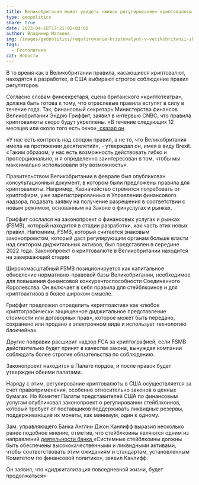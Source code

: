 ```yaml
---
title: Великобритания может увидеть «живое регулирование» криптовалюты в течение года
type: geopolitics
share: true
date: 2023-04-18T17:21:02+03:00
author: Владимир Матвеев
img: /images/geopolitics/regulirovanie-kriptovalyut-v-velikobritanii-shutterstock-scaled-e1648386037312.webp
tags:
  - Геополитика
cat: Новости
---
```

В то время как в Великобритании правила, касающиеся криптовалют, находятся в разработке, в США выбирают строгое соблюдение правил регуляторов.

Согласно словам финсекретаря, сцена британского «криптотеатра», должна быть готова к тому, что отраслевые правила вступят в силу в течение года.
Так, финансовый секретарь Министерства финансов Великобритании Эндрю Гриффит, заявил в интервью CNBC, что правила криптовалюты скоро будут укреплены. «В течение следующих 12 месяцев или около того есть окно»,[ сказал он ](https://blockworks.co/news/uk-could-see-live-crypto-regulation-within-12-months)

«У нас есть контроль над сводом правил, а не то, что Великобритания имела на протяжении десятилетий», - утверждал он, имея в виду Brexit. «Таким образом, у нас есть возможность действовать гибко и пропорционально, и я определенно заинтересован в том, чтобы мы максимально использовали эту возможность».

Правительством Великобритании в феврале был опубликован консультационный документ, в котором были предложены правила для криптовалюты.
Например, Казначейство стремится потребовать от криптофирм, уже зарегистрированных в Управлении финансового надзора, подавать заявку на получение разрешения в соответствии с новым режимом, основанным на Законе о финуслугах и рынках.

Гриффит сослался на законопроект о финансовых услугах и рынках (FSMB), который находится в стадии разработки, как часть этих новых правил.
Напомним, FSMB, который считается знаковым законопроектом, который даст регулирующим органам больше власти над сектором диджитальных активов, был представлен в середине 2022 года. 
Законопроект о криптовалюте в Великобритании находится на завершающей стадии

Широкомасштабный FSMB позиционируется как капитальное обновление нормативно-правовой базы Великобритании, необходимое для повышения финансовой конкурентоспособности Соединенного Королевства. Он включает в себя правила для стейблкоинов и для криптоактивов в более широком смысле. 

Гриффит предложил определить «криптоактив» как «любое криптографически защищенное диджитальное представление стоимости или договорных прав», которое может быть передано, сохранено или продано в электронном виде и использует технологию блокчейна».

Другие поправки расширит надзор FCA за криптографией, если FSMB действительно будет принят в качестве закона, вынуждая компании соблюдать более строгие обязательства по соблюдению.

Законопроект находится в Палате лордов, и после правок будет утвержден обеими палатами.

Наряду с этим, регулирование криптовалюты в США осуществляется за счет правоприменения, особенно относительно законов о ценных бумагах. Но Комитет Палаты представителей США по финансовым услугам опубликовал законопроект о регулировании стейблкоинов, который требует от поставщиков поддерживать ликвидные резервы, поддерживающие их монеты, как минимум, один к одному.

Зам. управляющего Банка Англии Джон Канлифф выразил несколько ранее подобное мнение, отметив, что стейблкоины являются одним из направлений [деятельности банка ](https://v-matveev.org/bank-anglii-izuchaet-vopros-ob-ustanovlenii-ogranicheniya-na-platezhi-v-stejblkoinax/)
«Системные стейблкоины должны быть обеспечены высококачественными и ликвидными активами, чтобы соответствовать этим ожиданиям и стандартам, установленным Комитетом по финансовой политике», заявил Канлифф.

Он заявил, что «диджитализация повседневной жизни, будет продолжаться»